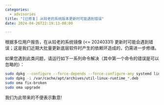 ```yaml
---
categories:
  - advisories
title: "[已修复] 从较老的系统版本更新时可能遇到错误"
date: 2024-04-26T22:19:13-08:00

---
```


根据多位用户报告，在从较老的系统镜像 (<= 20240331) 更新时可能会遇到错误；这是我们近期大批量更新底层软件时产生的依赖环造成的，仍需进一步修缮。

如果您遇到此类问题，请运行如下一系列命令解决（其中第一个命令的错误是可以忽略的）：

```bash
sudo dpkg --configure --force-depends --force-configure-any systemd linux-pam
sudo dpkg -i /var/cache/apt/archives/util-linux-runtime_*.deb
sudo oma fix-broken
sudo oma upgrade
```

我们为此带来的不便表示歉意!
